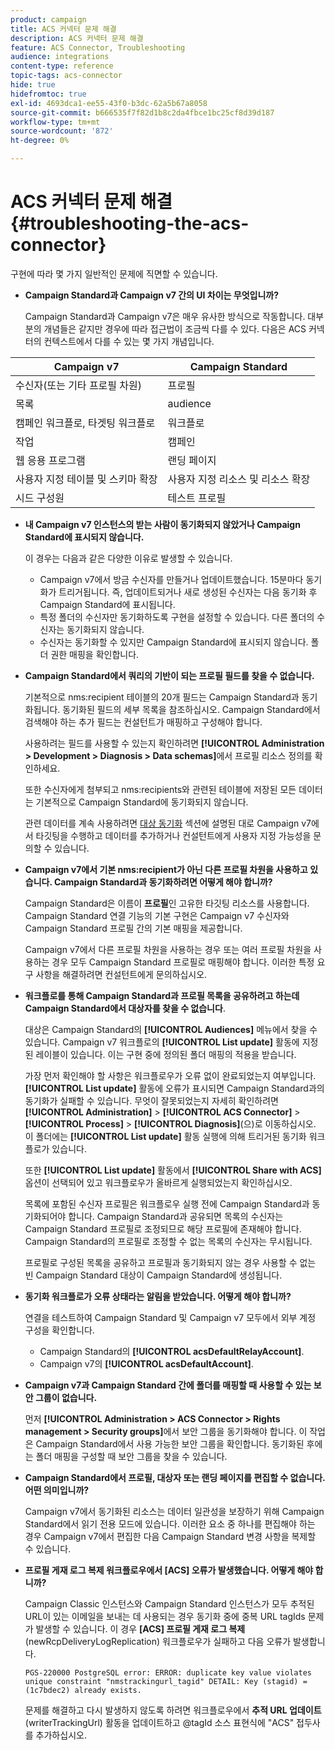 ```yaml
---
product: campaign
title: ACS 커넥터 문제 해결
description: ACS 커넥터 문제 해결
feature: ACS Connector, Troubleshooting
audience: integrations
content-type: reference
topic-tags: acs-connector
hide: true
hidefromtoc: true
exl-id: 4693dca1-ee55-43f0-b3dc-62a5b67a8058
source-git-commit: b666535f7f82d1b8c2da4fbce1bc25cf8d39d187
workflow-type: tm+mt
source-wordcount: '872'
ht-degree: 0%

---
```


# ACS 커넥터 문제 해결{#troubleshooting-the-acs-connector}



구현에 따라 몇 가지 일반적인 문제에 직면할 수 있습니다.

* **Campaign Standard과 Campaign v7 간의 UI 차이는 무엇입니까?**

  Campaign Standard과 Campaign v7은 매우 유사한 방식으로 작동합니다. 대부분의 개념들은 같지만 경우에 따라 접근법이 조금씩 다를 수 있다. 다음은 ACS 커넥터의 컨텍스트에서 다를 수 있는 몇 가지 개념입니다.

<table> 
 <thead> 
  <tr> 
   <th> Campaign v7<br /> </th> 
   <th> Campaign Standard<br /> </th> 
  </tr> 
 </thead> 
 <tbody> 
  <tr> 
   <td> 수신자(또는 기타 프로필 차원)<br /> </td> 
   <td> 프로필<br /> </td> 
  </tr> 
  <tr> 
   <td> 목록<br /> </td> 
   <td> audience<br /> </td> 
  </tr> 
  <tr> 
   <td> 캠페인 워크플로, 타겟팅 워크플로<br /> </td> 
   <td> 워크플로<br /> </td> 
  </tr> 
  <tr> 
   <td> 작업<br /> </td> 
   <td> 캠페인<br /> </td> 
  </tr> 
  <tr> 
   <td> 웹 응용 프로그램<br /> </td> 
   <td> 랜딩 페이지<br /> </td> 
  </tr> 
  <tr> 
   <td> 사용자 지정 테이블 및 스키마 확장<br /> </td> 
   <td> 사용자 지정 리소스 및 리소스 확장<br /> </td> 
  </tr> 
  <tr> 
   <td> 시드 구성원<br /> </td> 
   <td> 테스트 프로필<br /> </td> 
  </tr> 
 </tbody> 
</table>

* **내 Campaign v7 인스턴스의 받는 사람이 동기화되지 않았거나 Campaign Standard에 표시되지 않습니다.**

  이 경우는 다음과 같은 다양한 이유로 발생할 수 있습니다.

   * Campaign v7에서 방금 수신자를 만들거나 업데이트했습니다. 15분마다 동기화가 트리거됩니다. 즉, 업데이트되거나 새로 생성된 수신자는 다음 동기화 후 Campaign Standard에 표시됩니다.
   * 특정 폴더의 수신자만 동기화하도록 구현을 설정할 수 있습니다. 다른 폴더의 수신자는 동기화되지 않습니다.
   * 수신자는 동기화할 수 있지만 Campaign Standard에 표시되지 않습니다. 폴더 권한 매핑을 확인합니다.

* **Campaign Standard에서 쿼리의 기반이 되는 프로필 필드를 찾을 수 없습니다.**

  기본적으로 nms:recipient 테이블의 20개 필드는 Campaign Standard과 동기화됩니다. 동기화된 필드의 세부 목록을 참조하십시오. Campaign Standard에서 검색해야 하는 추가 필드는 컨설턴트가 매핑하고 구성해야 합니다.

  사용하려는 필드를 사용할 수 있는지 확인하려면 **[!UICONTROL Administration > Development > Diagnosis > Data schemas]**&#x200B;에서 프로필 리소스 정의를 확인하세요.

  또한 수신자에게 첨부되고 nms:recipients와 관련된 테이블에 저장된 모든 데이터는 기본적으로 Campaign Standard에 동기화되지 않습니다.

  관련 데이터를 계속 사용하려면 [대상 동기화](../../integrations/using/synchronizing-audiences.md) 섹션에 설명된 대로 Campaign v7에서 타깃팅을 수행하고 데이터를 추가하거나 컨설턴트에게 사용자 지정 가능성을 문의할 수 있습니다.

* **Campaign v7에서 기본 nms:recipient가 아닌 다른 프로필 차원을 사용하고 있습니다. Campaign Standard과 동기화하려면 어떻게 해야 합니까?**

  Campaign Standard은 이름이 **프로필**&#x200B;인 고유한 타깃팅 리소스를 사용합니다. Campaign Standard 연결 기능의 기본 구현은 Campaign v7 수신자와 Campaign Standard 프로필 간의 기본 매핑을 제공합니다.

  Campaign v7에서 다른 프로필 차원을 사용하는 경우 또는 여러 프로필 차원을 사용하는 경우 모두 Campaign Standard 프로필로 매핑해야 합니다. 이러한 특정 요구 사항을 해결하려면 컨설턴트에게 문의하십시오.

* **워크플로를 통해 Campaign Standard과 프로필 목록을 공유하려고 하는데 Campaign Standard에서 대상자를 찾을 수 없습니다**.

  대상은 Campaign Standard의 **[!UICONTROL Audiences]** 메뉴에서 찾을 수 있습니다. Campaign v7 워크플로의 **[!UICONTROL List update]** 활동에 지정된 레이블이 있습니다. 이는 구현 중에 정의된 폴더 매핑의 적용을 받습니다.

  가장 먼저 확인해야 할 사항은 워크플로우가 오류 없이 완료되었는지 여부입니다. **[!UICONTROL List update]** 활동에 오류가 표시되면 Campaign Standard과의 동기화가 실패할 수 있습니다. 무엇이 잘못되었는지 자세히 확인하려면 **[!UICONTROL Administration]** > **[!UICONTROL ACS Connector]** > **[!UICONTROL Process]** > **[!UICONTROL Diagnosis]**(으)로 이동하십시오. 이 폴더에는 **[!UICONTROL List update]** 활동 실행에 의해 트리거된 동기화 워크플로가 있습니다.

  또한 **[!UICONTROL List update]** 활동에서 **[!UICONTROL Share with ACS]** 옵션이 선택되어 있고 워크플로우가 올바르게 실행되었는지 확인하십시오.

  목록에 포함된 수신자 프로필은 워크플로우 실행 전에 Campaign Standard과 동기화되어야 합니다. Campaign Standard과 공유되면 목록의 수신자는 Campaign Standard 프로필로 조정되므로 해당 프로필에 존재해야 합니다. Campaign Standard의 프로필로 조정할 수 없는 목록의 수신자는 무시됩니다.

  프로필로 구성된 목록을 공유하고 프로필과 동기화되지 않는 경우 사용할 수 없는 빈 Campaign Standard 대상이 Campaign Standard에 생성됩니다.

* **동기화 워크플로가 오류 상태라는 알림을 받았습니다. 어떻게 해야 합니까?**

  연결을 테스트하여 Campaign Standard 및 Campaign v7 모두에서 외부 계정 구성을 확인합니다.

   * Campaign Standard의 **[!UICONTROL acsDefaultRelayAccount]**.
   * Campaign v7의 **[!UICONTROL acsDefaultAccount]**.

* **Campaign v7과 Campaign Standard 간에 폴더를 매핑할 때 사용할 수 있는 보안 그룹이 없습니다.**

  먼저 **[!UICONTROL Administration > ACS Connector > Rights management > Security groups]**&#x200B;에서 보안 그룹을 동기화해야 합니다. 이 작업은 Campaign Standard에서 사용 가능한 보안 그룹을 확인합니다. 동기화된 후에는 폴더 매핑을 구성할 때 보안 그룹을 찾을 수 있습니다.

* **Campaign Standard에서 프로필, 대상자 또는 랜딩 페이지를 편집할 수 없습니다. 어떤 의미입니까?**

  Campaign v7에서 동기화된 리소스는 데이터 일관성을 보장하기 위해 Campaign Standard에서 읽기 전용 모드에 있습니다. 이러한 요소 중 하나를 편집해야 하는 경우 Campaign v7에서 편집한 다음 Campaign Standard 변경 사항을 복제할 수 있습니다.

* **프로필 게재 로그 복제 워크플로우에서 [ACS] 오류가 발생했습니다. 어떻게 해야 합니까?**

  Campaign Classic 인스턴스와 Campaign Standard 인스턴스가 모두 추적된 URL이 있는 이메일을 보내는 데 사용되는 경우 동기화 중에 중복 URL tagIds 문제가 발생할 수 있습니다. 이 경우 **[ACS] 프로필 게재 로그 복제**(newRcpDeliveryLogReplication) 워크플로우가 실패하고 다음 오류가 발생합니다.

  ```PGS-220000 PostgreSQL error: ERROR: duplicate key value violates unique constraint "nmstrackingurl_tagid" DETAIL: Key (stagid) = (1c7bdec2) already exists.```

  문제를 해결하고 다시 발생하지 않도록 하려면 워크플로우에서 **추적 URL 업데이트**(writerTrackingUrl) 활동을 업데이트하고 @tagId 소스 표현식에 &quot;ACS&quot; 접두사를 추가하십시오.
